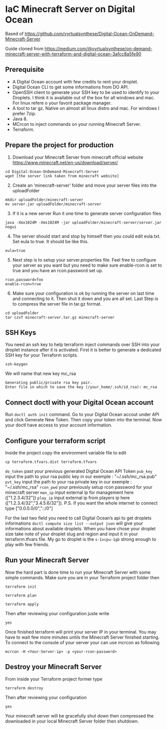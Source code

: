 # IaC Minecraft Server on Digital Ocean

Based of https://github.com/vyrtualsynthese/Digital-Ocean-OnDemand-Minecraft-Server

Guide cloned from https://medium.com/@vyrtualsynthese/on-demand-minecraft-server-with-terraform-and-digital-ocean-3afcc8a5fe90 

## Prerequisite

- A Digital Ocean account with few credits to rent your droplet.
- Digital Ocean CLI to get some informations from DO API.
- OpenSSH client to generate your SSH key to be used to identify to your Droplets. I think it is available out of the box for all windows and mac. For linux refere o your favorit package manager.
- A tool to tar gz. Native on almost all linux distro and mac. For windows I prefer 7zip.
- Java 8.
- MCrcon to inject commands on your running Minecraft Server.
- Terraform.

## Prepare the project for production

1. Download your Minecraft Server from minecraft official website https://www.minecraft.net/en-us/download/server/

```
cd Digital-Ocean-OnDemand-Minecraft-Server
wget [the server link taken from minecraft website]
```

2. Create an ‘minecraft-server’ folder and move your server files into the uploadFolder

```
mkdir uploadFolder/minecraft-server
mv server.jar uploadFolder/minecraft-server
``` 

3. If it is a new server Run it one time to generate server configuration files

```
java -Xmx1024M -Xms1024M -jar uploadFolder/minecraft-server/server.jar nogui
```

4. The server should start and stop by himself then you could edit eula.txt.
Set eula to true. It should be like this.

```
eula=true
```

5. Next step is to setup your server.properties file. Feel free to configure your server as you want but you need to make sure enable-rcon is set to true and you have an rcon.password set up.

```
rcon.password=foo
enable-rcon=true
```

6. Make sure your configuration is ok by running the server on last time and connecting to it. Then shut it down and you are all set. Last Step is to compress the server file in tar.gz format.

```
cd uploadFolder
tar czvf minecraft-server.tar.gz minecraft-server
```

## SSH Keys

You need an ssh key to help terraform inject commands over SSH into your droplet instance after it is activated.
First it is better to generate a dedicated SSH key for your Terraform scripts.

```
ssh-keygen
```

We will name that new key mc_rsa

```
Generating public/private rsa key pair.
Enter file in which to save the key (/your_home/.ssh/id_rsa): mc_rsa
```

## Connect doctl with your Digital Ocean account

Run `doctl auth init` command.
Go to your Digital Ocean accout under API and click Generate New Token.
Then copy your token into the terminal.
Now your doctl have access to your account information.

## Configure your terraform script

Inside the project copy the environment variable file to edit

```
cp terraform.tfvars.dist terraform.tfvars
```

`do_token` past your previous generated Digital Ocean API Token
`pub_key` input the path to your rsa public key in our exemple : "~/.ssh/mc_rsa.pub"
`pvt_key` input the path to your rsa private key in our exemple : "~/.ssh/mc_rsa"
`rcon_pwd` your previously setup rcon password for your minecraft server
`man_ip` input external ip for management here (["1.2.3.4/32"])
`play_ip` input external ip from players ip here (["1.2.3.4/32","3.4.5.6/32"]). P.S. if you want the whole internet to connect type ["0.0.0.0/0","::/0"]

For the last two field you need to call Digital Ocean’s api to get droplets informations
`doctl compute size list --output json` will give your informations about available droplets. When you have chose your droplet size take note of your droplet slug and region and input it in your terraform.tfvars file.
My go to droplet is the `s-1vcpu-1gb` strong enough to play with few friends.

## Run your Minecraft Server

Now the hard part is done time to run your Minecraft Server with some simple commands.
Make sure you are in your Terraform project folder then

```
terraform init
```

```
terraform plan
```

```
terraform apply
```

Then after reviewing your configuration juste write

```
yes
```

Once finished terraform will print your server IP in your terminal. You may have to wait few more minutes untils the Minecraft Server finished starting.
To connect to the console of your server your can use mcrcon as following

```
mcrcon -H <Your-Server-ip> -p <your-rcon-password>
```

## Destroy your Minecraft Server

From inside your Terraform project former type

```
terraform destroy
```

Then after reviewing your configuration

```
yes
```

Your minecraft server will be gracefully shut down then compressed the downloaded in your local Minecraft Server folder then shutdown.

